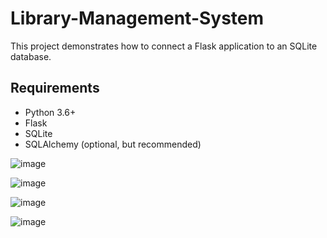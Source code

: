 # Library-Management-System

This project demonstrates how to connect a Flask application to an SQLite database.

## Requirements 

- Python 3.6+
- Flask
- SQLite
- SQLAlchemy (optional, but recommended)

![image](https://github.com/Tshar-k/Library-Management-System/assets/117516567/667121ec-cf2a-4edb-92b6-c1cad855d5f1)


![image](https://github.com/Tshar-k/Library-Management-System/assets/117516567/a91f4ea5-a9e0-43f6-9c4a-a1d291eb68ab)

![image](https://github.com/Tshar-k/Library-Management-System/assets/117516567/3ab5b1b0-31c9-40c8-8bbd-cc4051e5dc56)

![image](https://github.com/Tshar-k/Library-Management-System/assets/117516567/f083e4f6-8728-4472-87e4-f33376cdb60f)


